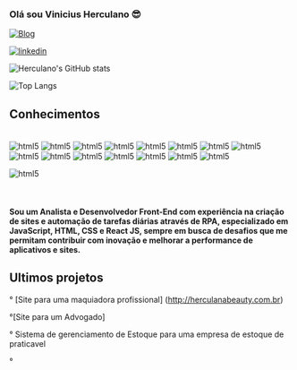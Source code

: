 ### Olá sou Vinicius Herculano 😎
[![Blog](https://img.shields.io/website-up-down-green-red/http/m.org.svg)](https://herculanocompany.com)


[![linkedin](https://img.shields.io/badge/LinkedIn-0077B5?style=for-the-badge&logo=linkedin&logoColor=white)](https://www.linkedin.com/in/vinicius-herculano-17a82a14a/)

![Herculano's GitHub stats](https://github-readme-stats.vercel.app/api?username=viniciusherculanolemos&show_icons=true&theme=radical)

![Top Langs](https://github-readme-stats.vercel.app/api/top-langs/?username=viniciusherculanolemos&hide_progress=true)


## Conhecimentos 

<div style="display: inline_block"><br/>
<img align="center" alt="html5" src="https://img.shields.io/badge/HTML-239120?style=for-the-badge&logo=html5&logoColor=white" /> 
<img align="center" alt="html5" src="https://img.shields.io/badge/CSS-239120?&style=for-the-badge&logo=css3&logoColor=white" /> 


<img align="center" alt="html5" src="https://img.shields.io/badge/JavaScript-F7DF1E?style=for-the-badge&logo=javascript&logoColor=black" /> 
<img align="center" alt="html5" src="https://img.shields.io/badge/Python-3776AB?style=for-the-badge&logo=python&logoColor=whit" /> 


<img align="center" alt="html5" src="https://img.shields.io/badge/HTML5-E34F26?style=for-the-badge&logo=html5&logoColor=white" /> 
<img align="center" alt="html5" src="https://img.shields.io/badge/Java-ED8B00?style=for-the-badge&logo=openjdk&logoColor=white" /> 


<img align="center" alt="html5" src="https://img.shields.io/badge/CSS3-1572B6?style=for-the-badge&logo=css3&logoColor=white" /> 
<img align="center" alt="html5" src="https://img.shields.io/badge/Microsoft_Office-D83B01?style=for-the-badge&logo=microsoft-office&logoColor=white" /> 


<img align="center" alt="html5" src="https://img.shields.io/badge/Google%20Analytics-E37400?style=for-the-badge&logo=google%20analytics&logoColor=white " /> 
<img align="center" alt="html5" src="https://img.shields.io/badge/Microsoft_Access-A4373A?style=for-the-badge&logo=microsoft-access&logoColor=white" /> 

<img align="center" alt="html5" src="https://img.shields.io/badge/Microsoft_Excel-217346?style=for-the-badge&logo=microsoft-excel&logoColor=white" />
<img align="center" alt="html5" src="https://img.shields.io/badge/Django-092E20?style=for-the-badge&logo=django&logoColor=white" />

<img align="center" alt="html5" src="https://img.shields.io/badge/jQuery-0769AD?style=for-the-badge&logo=jquery&logoColor=white" />
<img align="center" alt="html5" src="https://img.shields.io/badge/MySQL-00000F?style=for-the-badge&logo=mysql&logoColor=white" />
<img align="center" alt="html5" src="https://img.shields.io/badge/react-2B579A?style=for-the-badge&logo=microsoft-word&logoColor=white" />

<img align="center" alt="html5" 
src="https://img.shields.io/badge/C%23-239120?style=for-the-badge&logo=c-sharp&logoColor=white" />
</div><br/>

#### Sou um Analista e Desenvolvedor Front-End com experiência na criação de sites e automação de tarefas diárias através de RPA, especializado em JavaScript, HTML, CSS e React JS, sempre em busca de desafios que me permitam contribuir com inovação e melhorar a performance de aplicativos e sites.


## Ultimos projetos
° [Site para uma maquiadora profissional] (http://herculanabeauty.com.br)<br/>

°[Site para um Advogado]

° Sistema de gerenciamento de Estoque para uma empresa de estoque de praticavel

°
